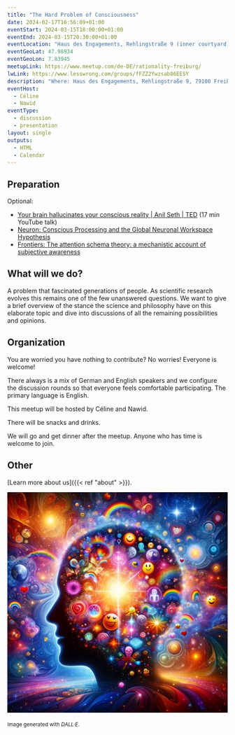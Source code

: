 ```yaml
---
title: "The Hard Problem of Consciousness"
date: 2024-02-17T16:56:09+01:00
eventStart: 2024-03-15T18:00:00+01:00
eventEnd: 2024-03-15T20:30:00+01:00
eventLocation: "Haus des Engagements, Rehlingstraße 9 (inner courtyard), 79100 Freiburg"
eventGeoLat: 47.98934
eventGeoLon: 7.83945
meetupLink: https://www.meetup.com/de-DE/rationality-freiburg/
lwLink: https://www.lesswrong.com/groups/fFZZ2Ywzsab86EESY
description: "Where: Haus des Engagements, Rehlingstraße 9, 79100 Freiburg. When: Friday, March 15th 2024 at 18:00 hours CET."
eventHost:
  - Céline
  - Nawid
eventType:
  - discussion
  - presentation
layout: single
outputs:
  - HTML
  - Calendar
---
```


## Preparation

Optional:

* [Your brain hallucinates your conscious reality | Anil Seth |
  TED](https://youtu.be/lyu7v7nWzfo) (17 min YouTube talk)
* [Neuron: Conscious Processing and the Global Neuronal Workspace
Hypothesis](https://www.cell.com/neuron/pdf/S0896-6273(20)30052-0.pdf)
* [Frontiers: The attention schema theory: a mechanistic account of subjective
awareness](https://www.frontiersin.org/journals/psychology/articles/10.3389/fpsyg.2015.00500/full?source=post_page---------------------------)


## What will we do?

A problem that fascinated generations of people. As scientific research evolves
this remains one of the few unanswered questions. We want to give a brief
overview of the stance the science and philosophy have on this elaborate topic
and dive into discussions of all the remaining possibilities and opinions.


## Organization

You are worried you have nothing to contribute? No worries! Everyone is
welcome!

There always is a mix of German and English speakers and we configure the
discussion rounds so that everyone feels comfortable participating. The primary
language is English.

This meetup will be hosted by Céline and Nawid.

There will be snacks and drinks.

We will go and get dinner after the meetup. Anyone who has time is welcome to
join.


## Other

[Learn more about us]({{< ref "about" >}}).

![Abstract representation of the complexity of human thought](cover.webp "Abstract representation of the complexity of human thought")

<small>Image generated with _DALL·E_.</small>
